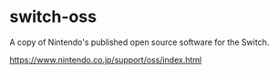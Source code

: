 # switch-oss
A copy of Nintendo's published open source software for the Switch.

https://www.nintendo.co.jp/support/oss/index.html

